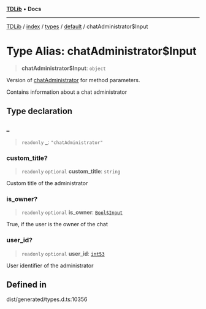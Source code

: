 [**TDLib**](../../../../../../README.md) • **Docs**

***

[TDLib](../../../../../../modules.md) / [index](../../../../../README.md) / [types](../../../README.md) / [default](../README.md) / chatAdministrator$Input

# Type Alias: chatAdministrator$Input

> **chatAdministrator$Input**: `object`

Version of [chatAdministrator](chatAdministrator.md) for method parameters.

Contains information about a chat administrator

## Type declaration

### \_

> `readonly` **\_**: `"chatAdministrator"`

### custom\_title?

> `readonly` `optional` **custom\_title**: `string`

Custom title of the administrator

### is\_owner?

> `readonly` `optional` **is\_owner**: [`Bool$Input`](Bool$Input.md)

True, if the user is the owner of the chat

### user\_id?

> `readonly` `optional` **user\_id**: [`int53`](int53.md)

User identifier of the administrator

## Defined in

dist/generated/types.d.ts:10356
